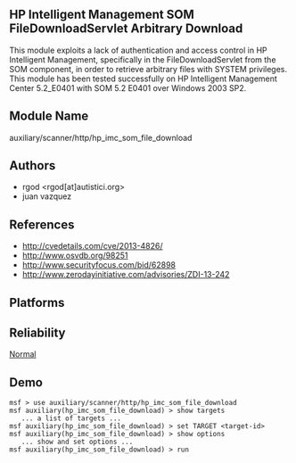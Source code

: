 ## HP Intelligent Management SOM FileDownloadServlet Arbitrary Download

This module exploits a lack of authentication and access 
control in HP Intelligent Management, specifically in the 
FileDownloadServlet from the SOM component, in order to 
retrieve arbitrary files with SYSTEM privileges. This module 
has been tested successfully on HP Intelligent Management 
Center 5.2_E0401 with SOM 5.2 E0401 over Windows 2003 SP2.


## Module Name
auxiliary/scanner/http/hp_imc_som_file_download

## Authors
* rgod <rgod[at]autistici.org>
* juan vazquez


## References
* http://cvedetails.com/cve/2013-4826/
* http://www.osvdb.org/98251
* http://www.securityfocus.com/bid/62898
* http://www.zerodayinitiative.com/advisories/ZDI-13-242




## Platforms


## Reliability
[Normal](https://github.com/rapid7/metasploit-framework/wiki/Exploit-Ranking)

## Demo

```
msf > use auxiliary/scanner/http/hp_imc_som_file_download
msf auxiliary(hp_imc_som_file_download) > show targets
   ... a list of targets ...
msf auxiliary(hp_imc_som_file_download) > set TARGET <target-id>
msf auxiliary(hp_imc_som_file_download) > show options
   ... show and set options ...
msf auxiliary(hp_imc_som_file_download) > run
```
    
    